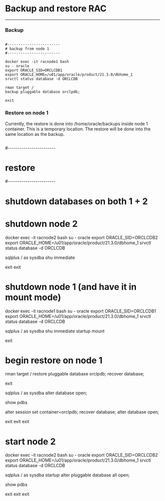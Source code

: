 # Backup and restore RAC
---

### Backup

```

#------------------------
# backup from node 1
#------------------------

docker exec -it racnode1 bash
su - oracle
export ORACLE_SID=ORCLCDB1
export ORACLE_HOME=/u01/app/oracle/product/21.3.0/dbhome_1
srvctl status database -d ORCLCDB

rman target /
backup pluggable database orclpdb;

exit

```

### Restore on node 1  

Currently, the restore is done into /home/oracle/backups inside node 1 container. This is a temporary location. The restore will be done into the same location as the backup.

```

```
#------------------------
# restore
#------------------------
# shutdown databases on both 1 + 2
# shutdown node 2
docker exec -it racnode2 bash
su - oracle
export ORACLE_SID=ORCLCDB2
export ORACLE_HOME=/u01/app/oracle/product/21.3.0/dbhome_1
srvctl status database -d ORCLCDB

sqlplus / as sysdba
shu immediate

exit
exit

# shutdown node 1 (and have it in mount mode)

docker exec -it racnode1 bash
su - oracle
export ORACLE_SID=ORCLCDB1
export ORACLE_HOME=/u01/app/oracle/product/21.3.0/dbhome_1
srvctl status database -d ORCLCDB

sqlplus / as sysdba
shu immediate
startup mount

exit

# begin restore on node 1
rman target /
restore pluggable database orclpdb;
recover database;

exit

sqlplus / as sysdba
alter database open;

show pdbs

alter session set container=orclpdb;
recover database;
alter database open;

exit
exit
exit

# start node 2 
docker exec -it racnode2 bash
su - oracle
export ORACLE_SID=ORCLCDB2
export ORACLE_HOME=/u01/app/oracle/product/21.3.0/dbhome_1
srvctl status database -d ORCLCDB

sqlplus / as sysdba
startup
alter pluggable database all open;

show pdbs

exit
exit
exit 


```


